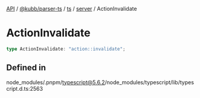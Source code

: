 [API](../../../../../../../packages.md) / [@kubb/parser-ts](../../../../../index.md) / [ts](../../../index.md) / [server](../index.md) / ActionInvalidate

# ActionInvalidate

```ts
type ActionInvalidate: "action::invalidate";
```

## Defined in

node\_modules/.pnpm/typescript@5.6.2/node\_modules/typescript/lib/typescript.d.ts:2563
